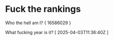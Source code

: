 # Fuck the rankings

Who the hell am I?
{ 16586029 }

What fucking year is it?
[ 2025-04-03T11:36:40Z ]
